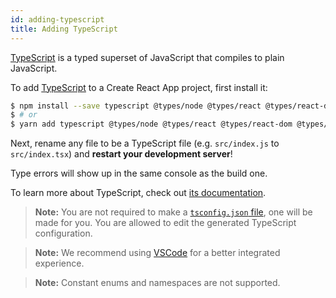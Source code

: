 ```yaml
---
id: adding-typescript
title: Adding TypeScript
---
```


[TypeScript](https://www.typescriptlang.org/) is a typed superset of JavaScript that compiles to plain JavaScript.

To add [TypeScript](https://www.typescriptlang.org/) to a Create React App project, first install it:

```bash
$ npm install --save typescript @types/node @types/react @types/react-dom @types/jest
$ # or
$ yarn add typescript @types/node @types/react @types/react-dom @types/jest
```

Next, rename any file to be a TypeScript file (e.g. `src/index.js` to `src/index.tsx`) and **restart your development server**!

Type errors will show up in the same console as the build one.

To learn more about TypeScript, check out [its documentation](https://www.typescriptlang.org/).

> **Note:** You are not required to make a [`tsconfig.json` file](https://www.typescriptlang.org/docs/handbook/tsconfig-json.html), one will be made for you.
> You are allowed to edit the generated TypeScript configuration.

> **Note:** We recommend using [VSCode](https://code.visualstudio.com/) for a better integrated experience.

> **Note:** Constant enums and namespaces are not supported.
